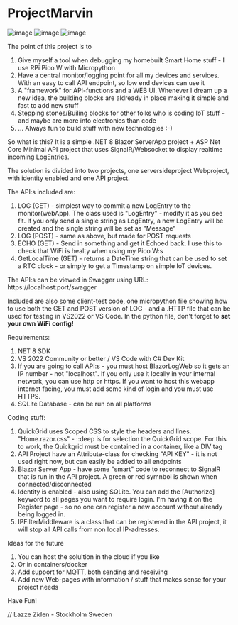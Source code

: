 # ProjectMarvin
![image](https://github.com/user-attachments/assets/51b1cb75-3ddf-4b65-be63-333e1d8f0707)
![image](https://github.com/user-attachments/assets/a22cdd5a-4260-4ec6-9077-599e77117867)
![image](https://github.com/user-attachments/assets/a786a21d-4e2b-4603-a61c-4b63babecb4d)


The point of this project is to

1. Give myself a tool when debugging my homebuilt Smart Home stuff - I use RPi Pico W with Micropython
2. Have a central monitor/logging point for all my devices and services. With an easy to call API endpoint, so low end devices can use it
3. A "framework" for API-functions and a WEB UI. Whenever I dream up a new idea, the building blocks are aldready in place making it simple and fast to add new stuff
4. Stepping stones/Builing blocks for other folks who is coding IoT stuff - and maybe are more into electronics than code
5. ... Always fun to build stuff with new technologies :-)

So what is this? It is a simple .NET 8 Blazor ServerApp project + ASP Net Core Minimal API project that uses SignalR/Websocket to display realtime incoming LogEntries. 

The solution is divided into two projects, one serversideproject Webproject, with identity enabled and one API project. 

The API:s included are:

1. LOG (GET) - simplest way to commit a new LogEntry to the monitor(webApp). The class used is "LogEntry" - modify it as you see fit. If you only send a single string as LogEntry, a new LogEntry will be created and the single string will be set as "Message"
2. LOG (POST) - same as above, but made for POST requests
3. ECHO (GET) - Send in something and get it Echoed back. I use this to check that WiFi is healty when using my Pico W:s
4. GetLocalTime (GET) - returns a DateTime string that can be used to set a RTC clock - or simply to get a Timestamp on simple IoT devices.

The API:s can be viewed in Swagger using URL: https://localhost:port/swagger

Included are also some client-test code, one micropython file showing how to use both the GET and POST version of LOG - and a .HTTP file that can be used for testing in VS2022 or VS Code. In the python file, don't forget to **set your own WiFi config!**

Requirements:

1. NET 8 SDK
2. VS 2022 Community or better / VS Code with C# Dev Kit
3. If you are going to call API:s - you must host BlazorLogWeb so it gets an IP number - not "localhost". If you only use it locally in your internal network, you can use http or https. If you want to host this webapp internet facing, you must add some kind of login and you must use HTTPS.
4. SQLite Database - can be run on all platforms

Coding stuff:
1. QuickGrid uses Scoped CSS to style the headers and lines. "Home.razor.css" - ::deep is for selection the QuickGrid scope. For this to work, the Quickgrid must be contained in a container, like a DIV tag
2. API Project have an Attribute-class for checking "API KEY" - it is not used right now, but can easily be added to all endpoints
3. Blazor Server App - have some "smart" code to reconnect to SignalR that is run in the API project. A green or red symnbol is shown when connected/disconnected
4. Identity is enabled - also using SQLite. You can add the [Authorize] keyword to all pages you want to require login. I'm having it on the Register page - so no one can register a new account without already being logged in.
5. IPFilterMiddleware is a class that can be registered in the API project, it will stop all API calls from non local IP-adresses.

Ideas for the future
1. You can host the solultion in the cloud if you like
2. Or in containers/docker
3. Add support for MQTT, both sending and receiving
4. Add new Web-pages with information / stuff that makes sense for your project needs

Have Fun!

// Lazze Ziden - Stockholm Sweden
